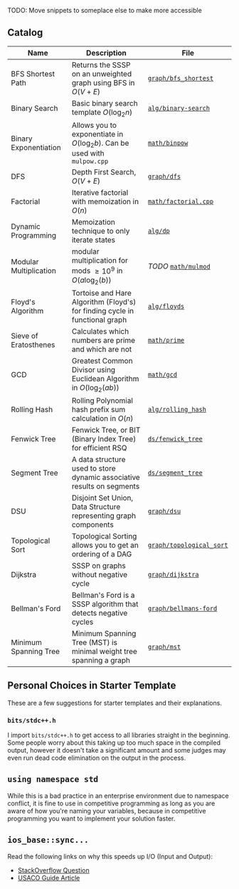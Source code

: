 TODO: Move snippets to someplace else to make more accessible

## Catalog

| Name                   | Description                                                                 | File                                                 |
| ---------------------- | --------------------------------------------------------------------------- | ---------------------------------------------------- |
| BFS Shortest Path      | Returns the SSSP on an unweighted graph using BFS in $O(V+E)$               | [`graph/bfs_shortest`](./graph/bfs_shortest)         |
| Binary Search          | Basic binary search template $O(\log_2{n})$                                 | [`alg/binary-search`](./alg/binary-search)           |
| Binary Exponentiation  | Allows you to exponentiate in $O(\log_2{b})$. Can be used with `mulpow.cpp` | [`math/binpow`](./math/binpow)                       |
| DFS                    | Depth First Search, $O(V+E)$                                                | [`graph/dfs`](./graph/dfs)                           |
| Factorial              | Iterative factorial with memoization in $O(n)$                              | [`math/factorial.cpp`](./math/factorial)             |
| Dynamic Programming    | Memoization technique to only iterate states                                | [`alg/dp`](./alg/dp/)                                |
| Modular Multiplication | modular multiplication for mods $\ge10^9$ in $O(a\log_2(b))$                | _TODO_ [`math/mulmod`](./math/mulmod)                |
| Floyd's Algorithm      | Tortoise and Hare Algorithm (Floyd's) for finding cycle in functional graph | [`alg/floyds`](./alg/floyds)                         |
| Sieve of Eratosthenes  | Calculates which numbers are prime and which are not                        | [`math/prime`](./math/prime)                         |
| GCD                    | Greatest Common Divisor using Euclidean Algorithm in $O(\log_2(ab))$        | [`math/gcd`](./math/gcd)                             |
| Rolling Hash           | Rolling Polynomial hash prefix sum calculation in $O(n)$                    | [`alg/rolling_hash`](./alg/rolling_hash)             |
| Fenwick Tree           | Fenwick Tree, or BIT (Binary Index Tree) for efficient RSQ                  | [`ds/fenwick_tree`](./ds/fenwick_tree)               |
| Segment Tree           | A data structure used to store dynamic associative results on segments      | [`ds/segment_tree`](./ds/segment_tree)               |
| DSU                    | Disjoint Set Union, Data Structure representing graph components            | [`graph/dsu`](./graph/dsu)                           |
| Topological Sort       | Topological Sorting allows you to get an ordering of a DAG                  | [`graph/topological_sort`](./graph/topological_sort) |
| Dijkstra               | SSSP on graphs without negative cycle                                       | [`graph/dijkstra`](./graph/dijkstra)                 |
| Bellman's Ford         | Bellman's Ford is a SSSP algorithm that detects negative cycles             | [`graph/bellmans-ford`](./graph/bellmans-ford)       |
| Minimum Spanning Tree  | Minimum Spanning Tree (MST) is minimal weight tree spanning a graph         | [`graph/mst`](./graph/mst)                           |

## Personal Choices in Starter Template

These are a few suggestions for starter templates and their explanations.

### `bits/stdc++.h`

I import `bits/stdc++.h` to get access to all libraries straight in the beginning.
Some people worry about this taking up too much space in the compiled output,
however it doesn't take a significant amount and some judges may even run dead
code elimination on the output in the process.

## `using namespace std`

While this is a bad practice in an enterprise environment due to namespace conflict,
it is fine to use in competitive programming as long as you are aware of how you're
naming your variables, because in competitive programming you want to implement your
solution faster.

## `ios_base::sync...`

Read the following links on why this speeds up I/O (Input and Output):

- [StackOverflow Question](https://stackoverflow.com/questions/31162367/significance-of-ios-basesync-with-stdiofalse-cin-tienull)
- [USACO Guide Article](https://usaco.guide/general/fast-io?lang=cpp#iossync_with_stdiofalse)
